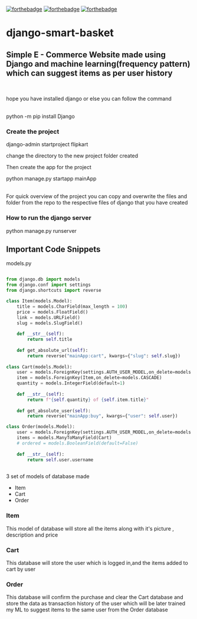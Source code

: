 [![forthebadge](https://forthebadge.com/images/badges/built-with-love.svg)](https://forthebadge.com)
[![forthebadge](https://forthebadge.com/images/badges/made-with-python.svg)](https://forthebadge.com)
[![forthebadge](https://forthebadge.com/images/badges/built-with-love.svg)](https://forthebadge.com)

# django-smart-basket
<h2>Simple E - Commerce Website made using Django and machine learning(frequency pattern) which can suggest items as per user history</h2><br>
<p>hope you have installed django or else you can follow the command</p><br>
python -m pip install Django
<br>
<h3>Create the project</h3>
django-admin startproject flipkart
<br>
<p>change the directory to the new project folder created</p>
<p>Then create the app for the project</p>
python manage.py startapp mainApp
<br>
<br>
<p>For quick overview of the project you can copy and overwrite the files and folder from the repo to the respective files of django that you have created</p>
<h3>How to run the django server</h3>
python manage.py runserver

<h2>Important Code Snippets</h2>
<p>models.py</p>

```python

from django.db import models
from django.conf import settings
from django.shortcuts import reverse

class Item(models.Model):
    title = models.CharField(max_length = 100)
    price = models.FloatField()
    link = models.URLField()
    slug = models.SlugField()
    
    def __str__(self):
        return self.title
    
    def get_absolute_url(self):
        return reverse("mainApp:cart", kwargs={"slug": self.slug})
    
class Cart(models.Model):
    user = models.ForeignKey(settings.AUTH_USER_MODEL,on_delete=models.CASCADE,blank = True,null = True)
    item = models.ForeignKey(Item,on_delete=models.CASCADE)
    quantity = models.IntegerField(default=1)
    
    def __str__(self):
        return f"{self.quantity} of {self.item.title}"
    
    def get_absolute_user(self):
        return reverse("mainApp:buy", kwargs={"user": self.user})

class Order(models.Model):
    user = models.ForeignKey(settings.AUTH_USER_MODEL,on_delete=models.CASCADE)
    items = models.ManyToManyField(Cart)
    # ordered = models.BooleanField(default=False)
    
    def __str__(self):
        return self.user.username
        
```
<p>3 set of models of database made<p>
<ul>
    <li>Item</li>
    <li>Cart</li>
    <li>Order</li>
</ul>

<h3>Item</h3>
<p>This model of database will store all the items along with it's picture , description and price</p>

<h3>Cart</h3>
<p>This database will store the user which is logged in,and the items added to cart by user</p>

<h3>Order</h3>
<p>This database will confirm the purchase and clear the Cart database and store the data as transaction history of the user which will be later trained my ML to suggest items to the same user from the Order database</p>
